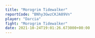 ```yaml
---
title: "Morogrim Tidewalker"
reportCode: "BNhy3GwzCKJA89Vn"
player: "Darcia"
fight: "Morogrim Tidewalker"
date: 2021-10-24T19:01:26.673000+00:00
---
```

